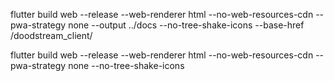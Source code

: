flutter build web --release --web-renderer html --no-web-resources-cdn --pwa-strategy none --output ../docs --no-tree-shake-icons --base-href /doodstream_client/

flutter build web --release --web-renderer html --no-web-resources-cdn --pwa-strategy none --no-tree-shake-icons